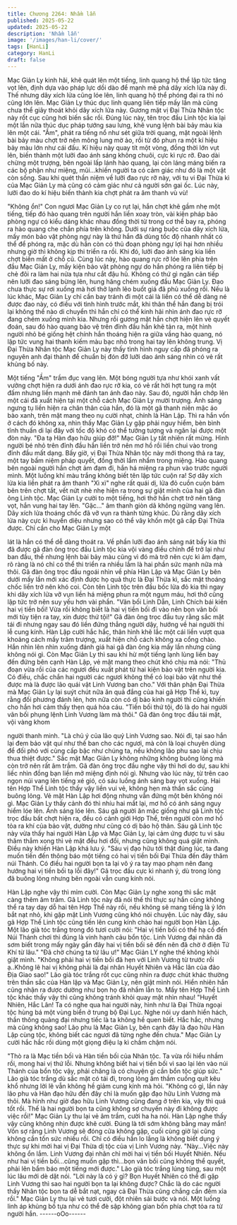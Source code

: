 ```yaml
---
title: Chương 2264: Nhầm lẫn
published: 2025-05-22
updated: 2025-05-22
description: 'Nhầm lẫn'
image: '/images/han-li/cover/'
tags: [HanLi]
category: HanLi
draft: false
---
```


Mạc Giản Ly kinh hãi, khẽ quát lên một tiếng, linh quang hộ thể
lập tức tăng vọt lên, định dựa vào pháp lực dồi dào để mạnh mẽ
phá dây xích lửa này đi.
Thế nhưng dây xích lửa cũng lóe lên, linh quang hộ thể phóng đại
ra thì nó cũng lớn lên.
Mạc Giản Ly thúc dục linh quang liên tiếp mấy lần mà cũng chưa
thể giãy thoát khỏi dây xích lửa này.
Gương mặt vị Đại Thừa Nhân tộc này rốt cục cũng hơi biến sắc
rồi.
Đúng lúc này, tên trọc đầu Linh tộc kia lại một lần nữa thúc dục
pháp tướng sau lưng, khẽ vung lệnh bài bảy màu kia lên một cái.
"Ầm", phát ra tiếng nổ như sét giữa trời quang, mặt ngoài lệnh bài
bảy màu chợt trở nên mông lung mờ ảo, rồi từ đó phun ra một kí
hiệu bảy màu lớn như cái đấu.
Kí hiệu này quay tít một vòng, đồng thời lớn vụt lên, biến thành
một lưỡi đao ánh sáng không chuôi, cực kì rực rỡ.
Đao dài chừng một trượng, bên ngoài lấp lánh hào quang, lại còn
láng máng biến ra các bộ phận như miệng, mũi...khiến người ta
có cảm giác như đó là một vật còn sống.
Sau khi quét thần niệm về lưỡi đao rực rỡ này, với tu vi Đại Thừa
kì của Mạc Giản Ly mà cũng có cảm giác như cả người sởn gai
ốc.
Lúc này, lưỡi đao do kí hiệu biến thành kia chợt phát ra âm thanh
vù vù!

"Không ổn!"
Con ngươi Mạc Giản Ly co rụt lại, hắn chợt khẽ gầm nhẹ một
tiếng, tiếp đó hào quang trên người hắn liền xoay tròn, vài kiện
pháp bảo phòng ngự có kiểu dáng khác nhau đồng thời từ trong
cơ thể bay ra, phóng ra hào quang che chắn phía trên không.
Dưới sự ràng buộc của dây xích lửa, mấy món bảo vật phòng
ngự này là thứ hắn đã dùng tốc độ nhanh nhất có thể để phóng
ra, mặc dù hắn còn có thủ đoạn phòng ngự lợi hại hơn nhiều
nhưng giờ thì không kịp thi triển ra rồi.
Khi đó, lưỡi đao ánh sáng kia liền chợt biến mất ở chỗ cũ.
Cùng lúc này, hào quang rực rỡ lóe lên phía trên đầu Mạc Giản
Ly, mấy kiện bảo vật phòng ngự do hắn phóng ra liên tiếp bị chẻ
đôi ra làm hai nửa tựa như cắt đậu hũ.
Không có thứ gì ngăn cản tiếp nên lưỡi đao sáng bừng lên, hung
hăng chém xuống đầu Mạc Giản Ly.
Đao chưa thực sự rơi xuống mà hơi thở lạnh lẽo buốt giá đã phủ
xuống rồi.
Nếu là lúc khác, Mạc Giản Ly chỉ cần bay tránh đi một cái là liền
có thể dễ dàng né được đao này, có điều với tình hình trước mắt,
khi thân thể hắn đang bị trói lại không thể nào di chuyển thì hắn
chỉ có thể kinh hãi nhìn ánh đao rực rỡ đang chém xuống mình
kia.
Nhưng rồi gương mặt hắn chợt hiện lên vẻ quyết đoán, sau đó
hào quang bảo vệ trên đỉnh đầu hắn khẽ tản ra, một hình người
nhỏ bé giống hệt chính hắn thoáng hiện ra giữa vầng hào quang,
nó lập tức vung hai thanh kiếm màu bạc nhỏ trong hai tay lên
không trung.
Vị Đại Thừa Nhân tộc Mạc Giản Ly này thấy tình hình nguy cấp
đã phóng ra nguyên anh đại thành để chuẩn bị đón đỡ lưỡi dao
ánh sáng nhìn có vẻ rất khủng bố này.

Một tiếng "Ầm" trầm đục vang lên.
Một bóng người tựa như khói xanh vất vưởng chợt hiện ra dưới
ánh đao rực rỡ kia, có vẻ rất hời hợt tung ra một đấm nhưng liền
mạnh mẽ đánh tan ánh đao này. Sau đó, người hắn chớp lên một
cái đã xuất hiện tại một chỗ cách Mạc Giản Ly mười trượng.
Ánh sáng ngưng tụ liền hiện ra chân thân của hắn, đó là một gã
thanh niên mặc áo bào xanh, trên mặt mang theo nụ cười nhạt,
chính là Hàn Lập.
Thì ra hắn vốn ở cách đó không xa, nhìn thấy Mạc Giản Ly gặp
phải nguy hiểm, bèn bình tĩnh thuấn di lại đây với tốc độ khó có
thể tưởng tượng và ngăn lại được một đòn này.
"Đa tạ Hàn đạo hữu giúp đỡ!" Mạc Giản Ly tất nhiên rất mừng.
Hình người bé nhỏ trên đỉnh đầu hắn liền trở nên mơ hồ rồi liền
chui vào trong đỉnh đầu mất dạng.
Bấy giờ, vị Đại Thừa Nhân tộc này mới thong thả ra tay, một tay
bấm niệm pháp quyết, đồng thời lẩm nhẩm trong miệng. Hào
quang bên ngoài người hắn chợt ảm đạm đi, hắn há miệng ra
phun vào trước người mình.
Một luồng khí màu trắng không biết tên lập tức cuộn ra!
Sợ dây xích lửa kia liền phát ra âm thanh "Xì xì" nghe rất quái dị,
lửa đỏ cuồn cuộn bám bên trên chợt tắt, vết nứt nhè nhẹ hiện ra
trong sự giật mình của hai gã đàn ông Linh tộc.
Mạc Giản Ly cười to một tiếng, hơi thở hắn chợt trở nên tăng vọt,
hắn vung hai tay lên.
"Gặc..." âm thanh giòn dã không ngừng vang lên.
Dây xích lửa thoáng chốc đã vỡ vụn ra thành từng khúc.
Dù rằng dây xích lửa này cực kì huyền diệu nhưng sao có thể vây
khốn một gã cấp Đại Thừa được. Chỉ cần cho Mạc Giản Ly một

lát là hắn có thể dễ dàng thoát ra.
Về phần lưỡi đao ánh sáng nát bấy kia thì đã được gã đàn ông
trọc đầu Linh tộc kia vội vàng điều chỉnh để trở lại như ban đầu,
thế nhưng lệnh bài bảy màu cũng vì đó mà trở nên cực kì ảm
đạm, rõ ràng là nó chỉ có thể thi triển ra nhiều lắm là hai phần sức
mạnh nữa mà thôi. Gã đàn ông trọc đầu ngoái nhìn về phía Hàn
Lập và Mạc Giản Ly bên dưới mấy lần mới xác định được họ quả
thực là Đại Thừa kì, sắc mặt thoáng chốc liền trở nên khó coi.
Còn tên Linh tộc trên đầu bốc lửa đỏ kia thì ngay khi dây xích lửa
vỡ vụn liền há miệng phun ra một ngụm máu, hơi thở cũng lập
tức trở nên suy yếu hơn vài phần.
"Vãn bối Linh Dẫn, Linh Chích bái kiến hai vị tiền bối! Vừa rồi
không biết là hai vị tiền bối đi vào nên bọn vãn bối mới tùy tiện ra
tay, xin được thứ tội!" Gã đàn ông trọc đầu tuy rằng sắc mặt tái đi
nhưng ngay sau đó liền đứng thẳng người dậy, hướng về hai
người thi lễ cung kính.
Hàn Lập cười hắc hắc, thân hình khẽ lắc một cái liền vượt qua
khoảng cách mấy trăm trượng, xuất hiện chỗ cách không xa cổng
chào. Hắn nhìn lên nhìn xuống đánh giá hai gã đàn ông kia mấy
lần nhưng cũng không nói gì.
Còn Mạc Giản Ly thì sau khi hừ một tiếng lạnh lùng liền bay đến
đứng bên cạnh Hàn Lập, vẻ mặt mang theo chút khó chịu mà nói:
"Thủ đoạn vừa rồi của các ngươi đều xuất phát từ hai kiện bảo vật
trên người kia. Có điều, chắc chắn hai người các ngươi không thể
có loại bảo vật như thế được mà là được lão quái vật Linh Vương
ban cho."
Với thân phận Đại Thừa mà Mạc Giản Ly lại suýt chút nữa ăn quả
đắng của hai gã Hợp Thể kì, tuy rằng đối phương đánh lén, hơn
nữa còn có dị bảo kinh người thì cũng khiến cho hắn hơi cảm
thấy thẹn quá hóa cáu.
"Tiền bối thứ tội, đó là do hai người vãn bối phụng lệnh Linh
Vương làm mà thôi." Gã đàn ông trọc đầu tái mặt, vội vàng khom

người thanh minh.
"Là chủ ý của lão quỷ Linh Vương sao. Nói đi, tại sao hắn lại đem
bảo vật quí như thế ban cho các ngươi, mà còn là loại chuyên
dùng để đối phó với cùng cấp bậc như chúng ta, nếu không lão
phu sao lại chịu thua thiệt được." Sắc mặt Mạc Giản Ly không
những không buông lỏng mà còn trở nên rất âm trầm.
Gã đàn ông trọc đầu nghe vậy thì hơi do dự, sau khi liếc nhìn
đồng bạn liền mở miệng định nói gì.
Nhưng vào lúc này, từ trên cao ngọn núi vang lên tiếng xé gió, có
sáu luồng ánh sáng bay vọt xuống.
Hai tên Hợp Thể Linh tộc thấy vậy liền vui vẻ, không hẹn mà thần
sắc cùng buông lỏng.
Vẻ mặt Hàn Lập hơi động nhưng vẫn đứng một bên không nói gì.
Mạc Giản Ly thấy cảnh đó thì nhíu hai mắt lại, mơ hồ có ánh sáng
nguy hiểm lóe lên.
Ánh sáng lóe lên.
Sáu gã người ăn mặc giống như gã Linh tộc trọc đầu bất chợt
hiện ra, đều có cảnh giới Hợp Thể, trên người còn mơ hồ tỏa ra
khí của bảo vật, dường như cũng có dị bảo hộ thân.
Sáu gã Linh tộc này vừa thấy hai người Hàn Lập và Mạc Giản Ly,
lại cảm ứng được tu vi sâu thăm thẳm xong thì vẻ mặt đều hơi
đổi, nhưng cũng không quá giật mình.
Điều này khiến Hàn Lập khá lưu ý.
"Sáu vị đạo hữu tới thật đúng lúc, ta đang muốn tiến đến thông
báo một tiếng có hai vị tiền bối Đại Thừa đến đây thăm núi Thánh.
Có điều hai người bọn ta lại vô ý ra tay mạo phạm nên đang
hướng hai vị tiền bối tạ lỗi đây!" Gã trọc đầu cực kì nhanh ý, dù
trong lòng đã buông lỏng nhưng bên ngoài vẫn cung kính nói.

Hàn Lập nghe vậy thì mỉm cười.
Còn Mạc Giản Ly nghe xong thì sắc mặt càng thêm âm trầm.
Gã Linh tộc này đã nói thế thì thực sự hắn cũng không thể ra tay
dạy dỗ hai tên Hợp Thể này rồi, nếu không sẽ mang tiếng là ỷ lớn
bắt nạt nhỏ, khi gặp mặt Linh Vương cũng khó nói chuyện.
Lúc này đây, sáu gã Hợp Thể Linh tộc cũng tiến lên cung kính
chào hai người bọn Hàn Lập.
Một lão già tóc trắng trong đó tươi cười nói:
"Hai vị tiền bối có thể hạ cố đến Núi Thánh chơi thì đúng là vinh
hạnh cảu bổn tộc. Linh Vương đại nhân đã sơm biết trong mấy
ngày gần đây hai vị tiền bối sẽ đến nên đã chờ ở điện Tử Khí từ
lâu."
"Đã chờ chúng ta từ lâu ư!" Mạc Giản LY nghe thế không khỏi giật
mình.
"Không phải hai vị tiền bối đã hẹn với Linh Vương từ trước rồi
ạ..Không lẽ hai vị không phải là đại nhân Huyết Nhiên và Hắc lân
của đảo Địa Giao sao!" Lão già tóc trắng rốt cục cũng nhìn ra
được chút khác thường trên thần sắc của Hàn lập và Mạc Giản
Ly, nên giật mình nói.
Hiển nhiên hắn cũng nhận ra được dường như bọn họ đã nhầm
lẫn to.
Mấy tên Hợp Thể Linh tộc khác thấy vậy thì cũng không tránh
khỏi quay mặt nhìn nhau!
"Huyết Nhiên, Hắc Lân! Ta có nghe qua hai người này, hình như
là Đại Thừa ngoại tộc hùng bá một vùng biển ở trung bộ Đại Lục.
Nghe nói uy danh hiển hách, thần thông quảng đại nhưng tiếc là
ta không hề quen biết. Hắc hắc, nhưng mà cũng không sao! Lão
phu là Mạc Giản Ly, bên cạnh đây là đạo hữu Hàn Lập cùng tộc,
không biết các ngươi đã từng nghe đến chưa." Mạc Giản Ly cười
hắc hắc rồi dùng một giọng điệu lạ kì chầm chậm nói.

"Thò ra là Mạc tiền bối và Hàn tiền bối của Nhân tộc. Ta vừa rồi
hiểu nhầm rồi, mong hai vị thứ lỗi. Nhưng không biết hai vị tiền bối
vì sao lại lén vào núi Thánh của bổn tộc vậy, phải chăng là có
chuyện gì cần bổn tộc giúp sức." Lão già tóc trắng dù sắc mặt có
tái đi, trong lòng âm thầm cuống quít kêu khổ nhưng lời lẽ vẫn
không hề giảm cung kính mà hỏi.
"Không có gì, lần này lão phu và Hàn đạo hữu đến đây chỉ là
muốn gặp đạo hữu Linh Vương mà thôi. Mà hình như giờ đạo hữu
Linh Vương cũng đang ở trên kia, vậy thì quá tốt rồi. Thế là hai
người bọn ta cũng không sợ chuyến này đi không được việc rồi!"
Mạc Giản Ly thu lại vẻ âm trầm, cười ha ha nói.
Hàn Lập nghe thấy vậy cũng không nhịn được khẽ cười.
Đúng là tới sớm không bằng may mắn!
Vốn sợ rằng Linh Vương sẽ đóng cửa không gặp, cuối cùng giờ
lại cũng không cần tốn sức nhiều rồi.
Chỉ có điều hắn lo lắng là không biết dụng ý thực sự khi mời hai vị
Đại Thừa dị tộc của vị Linh Vương này.
"Này...Việc này không ổn lắm. Linh Vương đại nhân chỉ mời hai vị
tiền bối Huyết Nhiên. Nếu như hai vị tiền bối...cũng muốn gặp
thì...bọn vãn bối cũng không thể quyết, phải lên bẩm báo một
tiếng mới được." Lão già tóc trắng lúng túng, sau một lúc lâu mới
dè dặt nói.
"Lời này là có ý gì? Bọn Huyết Nhiên có thể đi gặp Linh Vương thì
sao hai người bọn ta lại không được? Chắc là do các người thấy
Nhân tộc bọn ta dễ bắt nạt, ngay cả Đại Thừa cũng chẳng cần
đếm xỉa rồi." Mạc Giản Ly thu lại vẻ tươi cười, đột nhiên sải bước
và nói. Một luồng linh áp khủng bố tựa như có thể đè sập không
gian bốn phía chợt tỏa ra từ người hắn.
------oOo------
